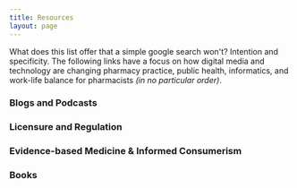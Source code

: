 ```yaml
---
title: Resources
layout: page
---
```

What does this list offer that a simple google search won't? Intention and specificity. The following links have a focus on how digital media and technology are changing pharmacy practice, public health, informatics, and work-life balance for pharmacists *(in no particular order)*.

### Blogs and Podcasts

### Licensure and Regulation

### Evidence-based Medicine & Informed Consumerism

### Books